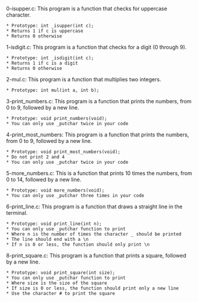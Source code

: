 0-isupper.c: This program is a function that checks for uppercase character.

	* Prototype: int _isupper(int c);
	* Returns 1 if c is uppercase
	* Returns 0 otherwise

1-isdigit.c: This program is a function that checks for a digit (0 through 9).

	* Prototype: int _isdigit(int c);
	* Returns 1 if c is a digit
	* Returns 0 otherwise

2-mul.c: This program is a function that multiplies two integers.

	* Prototype: int mul(int a, int b);

3-print_numbers.c: This program is a function that prints the numbers, from 0 to 9, followed by a new line.

	* Prototype: void print_numbers(void);
	* You can only use _putchar twice in your code

4-print_most_numbers: This program is a function that prints the numbers, from 0 to 9, followed by a new line.

	* Prototype: void print_most_numbers(void);
	* Do not print 2 and 4
	* You can only use _putchar twice in your code

5-more_numbers.c: This is a function that prints 10 times the numbers, from 0 to 14, followed by a new line.

	* Prototype: void more_numbers(void);
	* You can only use _putchar three times in your code

6-print_line.c: This program is a function that draws a straight line in the terminal.

	* Prototype: void print_line(int n);
	* You can only use _putchar function to print
	* Where n is the number of times the character _ should be printed
	* The line should end with a \n
	* If n is 0 or less, the function should only print \n

8-print_square.c: This program is a function that prints a square, followed by a new line.

	* Prototype: void print_square(int size);
	* You can only use _putchar function to print
	* Where size is the size of the square
	* If size is 0 or less, the function should print only a new line
	* Use the character # to print the square
